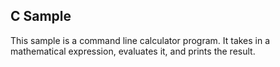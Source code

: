 ## C Sample

This sample is a command line calculator program. It takes in a mathematical expression, evaluates it, and prints the result.
